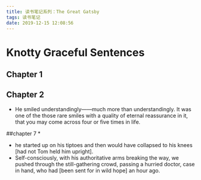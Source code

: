 ```yaml
---
title: 读书笔记系列：The Great Gatsby
tags: 读书笔记
date: 2019-12-15 12:08:56
---
```



# Knotty Graceful Sentences
## Chapter 1
## Chapter 2
* He smiled understandingly——much more than understandingly. It was
one of the those rare smiles with a quality of eternal reassurance in it,
that you may come across four or five times in life.

##chapter 7 
* 
* he started up on his tiptoes and then would have collapsed to his knees [had not Tom held him upright].
* Self-consciously, with his authoritative arms breaking the way, we pushed through the still-gathering crowd,
passing a hurried doctor, case in hand, who had [been sent for in wild hope] an hour ago.

